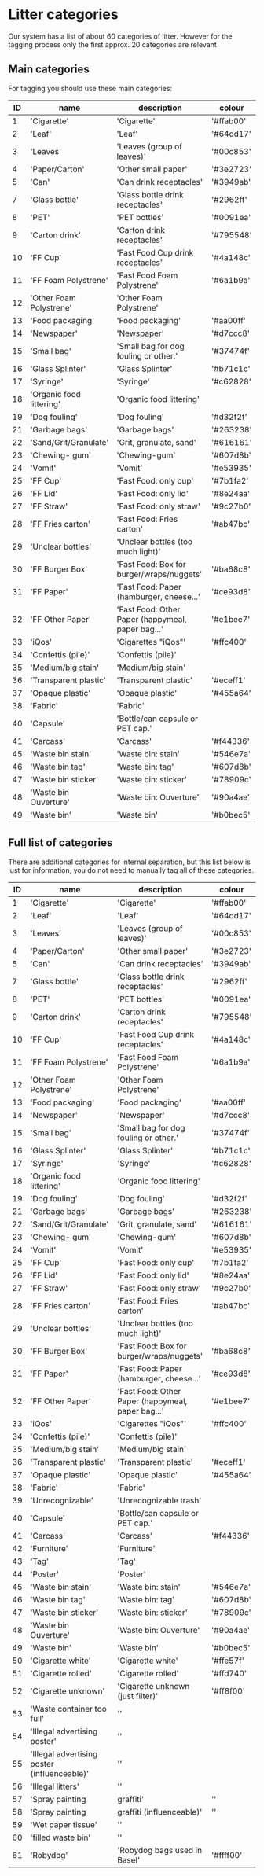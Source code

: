 # Litter categories

Our system has a list of about 60 categories of litter. However for the tagging process only the first approx. 20 categories are relevant

## Main categories

For tagging you should use these main categories: 

ID | name | description | colour
--|--|--|--
1 |  'Cigarette' |  'Cigarette' |  '#ffab00' 
2 |  'Leaf' |  'Leaf' |  '#64dd17' 
3 |   'Leaves' |   'Leaves (group of leaves)' |   '#00c853' 
4 |   'Paper/Carton' |   'Other small paper' |   '#3e2723' 
5 |   'Can' |   'Can drink receptacles' |   '#3949ab' 
7 |   'Glass bottle' |   'Glass bottle drink receptacles' |   '#2962ff' 
8 |   'PET' |   'PET bottles' |   '#0091ea' 
9 |   'Carton drink' |   'Carton drink receptacles' |   '#795548' 
10 |   'FF Cup' |   'Fast Food Cup drink receptacles' |   '#4a148c' 
11 |   'FF Foam Polystrene' |   'Fast Food Foam Polystrene' |   '#6a1b9a' 
12 |   'Other Foam Polystrene' |   'Other Foam Polystrene' 
13 |   'Food packaging' |   'Food packaging' |   '#aa00ff' 
14 |   'Newspaper' |   'Newspaper' |   '#d7ccc8' 
15 |   'Small bag' |   'Small bag for dog fouling or other.' |   '#37474f' 
16 |   'Glass Splinter' |   'Glass Splinter' |   '#b71c1c' 
17 |   'Syringe' |   'Syringe' |   '#c62828' 
18 |   'Organic food littering' |   'Organic food littering' 
19 |   'Dog fouling' |   'Dog fouling' |   '#d32f2f' 
21 |   'Garbage bags' |   'Garbage bags' |   '#263238' 
22 |   'Sand/Grit/Granulate' |   'Grit, granulate, sand' |   '#616161' 
23 |   'Chewing- gum' |   'Chewing-gum' |   '#607d8b' 
24 |   'Vomit' |   'Vomit' |   '#e53935' 
25 |   'FF Cup' |   'Fast Food: only cup' |   '#7b1fa2' 
26 |   'FF Lid' |   'Fast Food: only lid' |   '#8e24aa' 
27 |   'FF Straw' |   'Fast Food: only straw' |   '#9c27b0' 
28 |   'FF Fries carton' |   'Fast Food: Fries carton' |   '#ab47bc' 
29 |   'Unclear bottles' |   'Unclear bottles (too much light)' 
30 |   'FF Burger Box' |   'Fast Food: Box for burger/wraps/nuggets' |   '#ba68c8' 
31 |   'FF Paper' |   'Fast Food: Paper (hamburger, cheese...' |   '#ce93d8' 
32 |   'FF Other Paper' |   'Fast Food: Other Paper (happymeal, paper bag...' |   '#e1bee7' 
33 |   'iQos' |   'Cigarettes "iQos"' |   '#ffc400' 
34 |   'Confettis (pile)' |   'Confettis (pile)' 
35 |   'Medium/big stain' |   'Medium/big stain' 
36 |   'Transparent plastic' |   'Transparent plastic' |   '#eceff1' 
37 |   'Opaque plastic' |   'Opaque plastic' |   '#455a64' 
38 |   'Fabric' |   'Fabric' 
40 |   'Capsule' |   'Bottle/can capsule or PET cap.' 
41 |   'Carcass' |   'Carcass' |   '#f44336'  
45 |   'Waste bin stain' |   'Waste bin: stain' |   '#546e7a' 
46 |   'Waste bin tag' |   'Waste bin: tag' |   '#607d8b' 
47 |   'Waste bin sticker' |   'Waste bin: sticker' |   '#78909c' 
48 |   'Waste bin Ouverture' |   'Waste bin: Ouverture' |   '#90a4ae' 
49 |   'Waste bin' |   'Waste bin' |   '#b0bec5' 

## Full list of categories

There are additional categories for internal separation, but this list below is just for information, you do not need to manually tag all of these categories.

ID | name | description | colour
--|--|--|--
1 |  'Cigarette' |  'Cigarette' |  '#ffab00' 
2 |  'Leaf' |  'Leaf' |  '#64dd17' 
3 |   'Leaves' |   'Leaves (group of leaves)' |   '#00c853' 
4 |   'Paper/Carton' |   'Other small paper' |   '#3e2723' 
5 |   'Can' |   'Can drink receptacles' |   '#3949ab' 
7 |   'Glass bottle' |   'Glass bottle drink receptacles' |   '#2962ff' 
8 |   'PET' |   'PET bottles' |   '#0091ea' 
9 |   'Carton drink' |   'Carton drink receptacles' |   '#795548' 
10 |   'FF Cup' |   'Fast Food Cup drink receptacles' |   '#4a148c' 
11 |   'FF Foam Polystrene' |   'Fast Food Foam Polystrene' |   '#6a1b9a' 
12 |   'Other Foam Polystrene' |   'Other Foam Polystrene' 
13 |   'Food packaging' |   'Food packaging' |   '#aa00ff' 
14 |   'Newspaper' |   'Newspaper' |   '#d7ccc8' 
15 |   'Small bag' |   'Small bag for dog fouling or other.' |   '#37474f' 
16 |   'Glass Splinter' |   'Glass Splinter' |   '#b71c1c' 
17 |   'Syringe' |   'Syringe' |   '#c62828' 
18 |   'Organic food littering' |   'Organic food littering' 
19 |   'Dog fouling' |   'Dog fouling' |   '#d32f2f' 
21 |   'Garbage bags' |   'Garbage bags' |   '#263238' 
22 |   'Sand/Grit/Granulate' |   'Grit, granulate, sand' |   '#616161' 
23 |   'Chewing- gum' |   'Chewing-gum' |   '#607d8b' 
24 |   'Vomit' |   'Vomit' |   '#e53935' 
25 |   'FF Cup' |   'Fast Food: only cup' |   '#7b1fa2' 
26 |   'FF Lid' |   'Fast Food: only lid' |   '#8e24aa' 
27 |   'FF Straw' |   'Fast Food: only straw' |   '#9c27b0' 
28 |   'FF Fries carton' |   'Fast Food: Fries carton' |   '#ab47bc' 
29 |   'Unclear bottles' |   'Unclear bottles (too much light)' 
30 |   'FF Burger Box' |   'Fast Food: Box for burger/wraps/nuggets' |   '#ba68c8' 
31 |   'FF Paper' |   'Fast Food: Paper (hamburger, cheese...' |   '#ce93d8' 
32 |   'FF Other Paper' |   'Fast Food: Other Paper (happymeal, paper bag...' |   '#e1bee7' 
33 |   'iQos' |   'Cigarettes "iQos"' |   '#ffc400' 
34 |   'Confettis (pile)' |   'Confettis (pile)' 
35 |   'Medium/big stain' |   'Medium/big stain' 
36 |   'Transparent plastic' |   'Transparent plastic' |   '#eceff1' 
37 |   'Opaque plastic' |   'Opaque plastic' |   '#455a64' 
38 |   'Fabric' |   'Fabric' 
39 |   'Unrecognizable' |   'Unrecognizable trash' 
40 |   'Capsule' |   'Bottle/can capsule or PET cap.' 
41 |   'Carcass' |   'Carcass' |   '#f44336' 
42 |   'Furniture' |   'Furniture' 
43 |   'Tag' |   'Tag' 
44 |   'Poster' |   'Poster' 
45 |   'Waste bin stain' |   'Waste bin: stain' |   '#546e7a' 
46 |   'Waste bin tag' |   'Waste bin: tag' |   '#607d8b' 
47 |   'Waste bin sticker' |   'Waste bin: sticker' |   '#78909c' 
48 |   'Waste bin Ouverture' |   'Waste bin: Ouverture' |   '#90a4ae' 
49 |   'Waste bin' |   'Waste bin' |   '#b0bec5' 
50 |   'Cigarette white' |   'Cigarette white' |   '#ffe57f' 
51 |   'Cigarette rolled' |   'Cigarette rolled' |   '#ffd740' 
52 |   'Cigarette unknown' |   'Cigarette unknown (just filter)' |   '#ff8f00' 
53 |   'Waste container too full' |   '' 
54 |   'Illegal advertising poster' |   '' 
55 |   'Illegal advertising poster (influenceable)' |   '' 
56 |   'Illegal litters' |   '' 
57 |   'Spray painting |   graffiti' |   '' 
58 |   'Spray painting |   graffiti (influenceable)' |   '' 
59 |   'Wet paper tissue' |   '' 
60 |   'filled waste bin' |   '' 
61 |   'Robydog' |   'Robydog bags used in Basel' |   '#ffff00' 